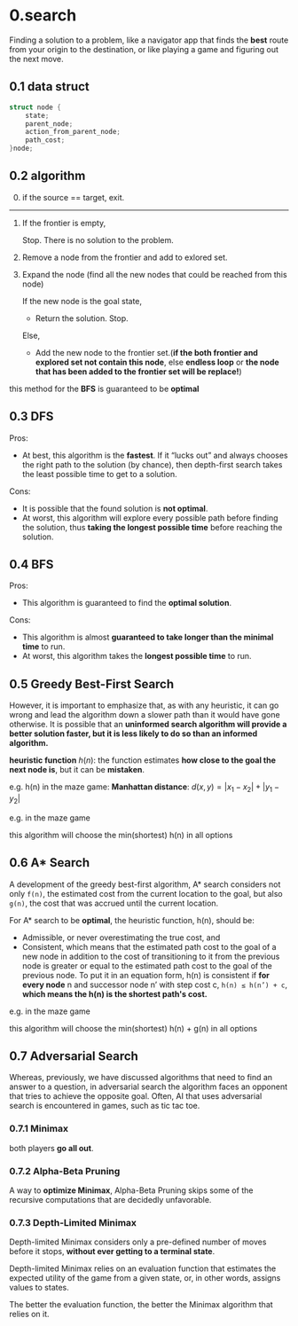 # 0.search

Finding a solution to a problem, like a navigator app that finds the **best** route from your origin to the destination, or like playing a game and figuring out the next move.

## 0.1 data struct

```c
struct node {
    state;
    parent_node;
    action_from_parent_node;
    path_cost;
}node;
```

## 0.2 algorithm

0. if the source == target, exit.

---

1. If the frontier is empty,

    Stop. There is no solution to the problem.

2. Remove a node from the frontier and add to exlored set.

3.  Expand the node (find all the new nodes that could be reached from this node)

    If the new node is the goal state,

    *   Return the solution. Stop.
    
    Else,

    * Add the new node to the frontier set.(**if the both frontier and explored set not contain this node**, else **endless loop** or **the node that has been added to the frontier set will be replace!**)

this method for the **BFS** is guaranteed to be **optimal**

## 0.3 DFS

Pros:
*    At best, this algorithm is the **fastest**. If it “lucks out” and always chooses the right path to the solution (by chance), then depth-first search takes the least possible time to get to a solution.

Cons:
*   It is possible that the found solution is **not optimal**.
*   At worst, this algorithm will explore every possible path before finding the solution, thus **taking the longest possible time** before reaching the solution.

## 0.4 BFS

Pros:
*   This algorithm is guaranteed to find the **optimal solution**.

Cons:

*   This algorithm is almost **guaranteed to take longer than the minimal time** to run.
*   At worst, this algorithm takes the **longest possible time** to run.

## 0.5 Greedy Best-First Search

However, it is important to emphasize that, as with any heuristic, it can go wrong and lead the algorithm down a slower path than it would have gone otherwise. It is possible that an **uninformed search algorithm will provide a better solution faster, but it is less likely to do so than an informed algorithm.**

**heuristic function** $h(n)$:
the function estimates **how close to the goal the next node is**, but it can be **mistaken**.

e.g. h(n) in the maze game: **Manhattan distance**: 
$d(x, y) = |x_1 - x_2| + |y_1 - y_2|$

e.g. in the maze game

this algorithm will choose the min(shortest) h(n) in all options

## 0.6 A* Search

A development of the greedy best-first algorithm, A* search considers not only `f(n)`, the estimated cost from the current location to the goal, but also `g(n)`, the cost that was accrued until the current location.

For A* search to be **optimal**, the heuristic function, h(n), should be:

*   Admissible, or never overestimating the true cost, and
*   Consistent, which means that the estimated path cost to the goal of a new node in addition to the cost of transitioning to it from the previous node is greater or equal to the estimated path cost to the goal of the previous node. To put it in an equation form, h(n) is consistent if **for every node** n and successor node n’ with step cost c, `h(n) ≤ h(n’) + c`, **which means the h(n) is the shortest path's cost.**

e.g. in the maze game

this algorithm will choose the min(shortest) h(n) + g(n) in all options

## 0.7 Adversarial Search

Whereas, previously, we have discussed algorithms that need to find an answer to a question, in adversarial search the algorithm faces an opponent that tries to achieve the opposite goal. Often, AI that uses adversarial search is encountered in games, such as tic tac toe.

### 0.7.1 Minimax

both players **go all out**.

### 0.7.2 Alpha-Beta Pruning

A way to **optimize Minimax**, Alpha-Beta Pruning skips some of the recursive computations that are decidedly unfavorable. 

### 0.7.3 Depth-Limited Minimax

Depth-limited Minimax considers only a pre-defined number of moves before it stops, **without ever getting to a terminal state**. 

Depth-limited Minimax relies on an evaluation function that estimates the expected utility of the game from a given state, or, in other words, assigns values to states. 

The better the evaluation function, the better the Minimax algorithm that relies on it.